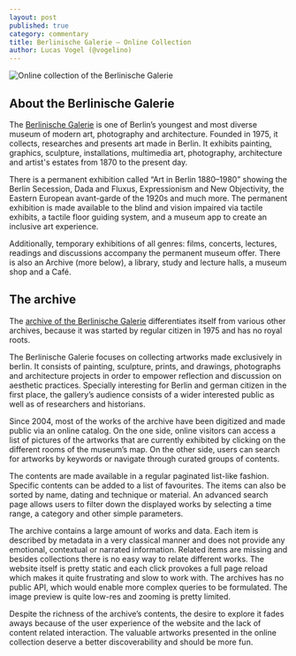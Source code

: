 ```yaml
---
layout: post
published: true
category: commentary
title: Berlinische Galerie — Online Collection
author: Lucas Vogel (@vogelino)
---
```


![Online collection of the Berlinische Galerie]({{site.baseurl}}/assets/berlinische-galerie.png)


## About the Berlinische Galerie
The [Berlinische Galerie](https://www.berlinischegalerie.de/en/home/) is one of Berlin’s youngest and most diverse museum of modern art, photography and architecture. Founded in 1975, it collects, researches and presents art made in Berlin. It exhibits painting, graphics, sculpture, installations, multimedia art, photography, architecture and artist's estates from 1870 to the present day.

There is a  permanent exhibition called “Art in Berlin 1880–1980” showing the Berlin Secession, Dada and Fluxus, Expressionism and New Objectivity, the Eastern European avant-garde of the 1920s and much more. The permanent exhibition is made available to the blind and vision impaired via tactile exhibits, a tactile floor guiding system, and a museum app to create an inclusive art experience.

Additionally, temporary exhibitions of all genres: films, concerts, lectures, readings and discussions accompany the permanent museum offer. There is also an Archive (more below), a library, study and lecture halls, a museum shop and a Café.

## The archive
The [archive of the Berlinische Galerie](http://sammlung-online.berlinischegalerie.de/eMuseumPlus?service=StartPage) differentiates itself from various other archives, because it was started by regular citizen in 1975 and has no royal roots. 

The Berlinische Galerie focuses on collecting artworks made exclusively in berlin. It consists of painting, sculpture, prints, and drawings, photographs and architecture projects in order to empower reflection and discussion on aesthetic practices. Specially interesting for Berlin and german citizen in the first place, the gallery’s audience consists of a wider interested public as well as of researchers and historians. 

Since 2004, most of the works of the archive have been digitized and made public via an online catalog. On the one side, online visitors can access a list of pictures of the artworks that are currently exhibited by clicking on the different rooms of the museum’s map. On the other side, users can search for artworks by keywords or navigate through curated groups of contents.

The contents are made available in a regular paginated list-like fashion. Specific contents can be added to a list of favourites. The items can also be sorted by name, dating and technique or material. An advanced search page allows users to filter down the displayed works by selecting a time range, a category and other simple parameters.

The archive contains a large amount of works and data. Each item is described by metadata in a very classical manner and does not provide any emotional, contextual or narrated information. Related items are missing and besides collections there is no easy way to relate different works. The website itself is pretty static and each click provokes a full page reload which makes it quite frustrating and slow to work with. The archives has no public API, which would enable more complex queries to be formulated. The image preview is quite low-res and zooming is pretty limited.

Despite the richness of the archive’s contents, the desire to explore it fades aways because of the user experience of the website and the lack of content related interaction. The valuable artworks presented in the online collection deserve a better discoverability and should be more fun.
